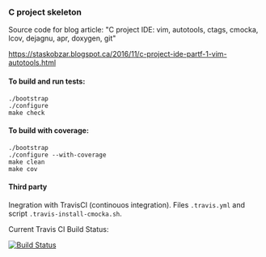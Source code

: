 ### C project skeleton

Source code for blog article:
"C project IDE: vim, autotools, ctags, cmocka, lcov, dejagnu, apr, doxygen, git"

https://staskobzar.blogspot.ca/2016/11/c-project-ide-partf-1-vim-autotools.html

#### To build and run tests:
```
./bootstrap
./configure
make check
```

#### To build with coverage:
```
./bootstrap
./configure --with-coverage
make clean
make cov
```

#### Third party
Inegration with TravisCI (continouos integration). Files ```.travis.yml``` and script ```.travis-install-cmocka.sh```.

Current Travis CI Build Status:

[![Build Status][1]][2]

[1]: https://travis-ci.org/staskobzar/c-project-skeleton.svg?branch=master
[2]: https://travis-ci.org/staskobzar/c-project-skeleton
